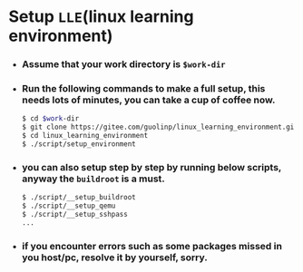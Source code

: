 # Setup `LLE`(linux learning environment)

- ### Assume that your work directory is `$work-dir`
- ### Run the following commands to make a full setup, this needs lots of minutes, you can take a cup of coffee now.
  ```bash
  $ cd $work-dir
  $ git clone https://gitee.com/guolinp/linux_learning_environment.git
  $ cd linux_learning_environment
  $ ./script/setup_environment
  ```
- ### you can also setup step by step by running below scripts, anyway the `buildroot` is a must.
  ```bash
  $ ./script/__setup_buildroot
  $ ./script/__setup_qemu
  $ ./script/__setup_sshpass
  ...
  ```
- ### if you encounter errors such as some packages missed in you host/pc, resolve it by yourself, sorry.
